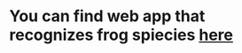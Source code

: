 # You can find web app that recognizes frog spiecies [here](https://share.streamlit.io/szymicorp/frog-model/main/app.pym)
